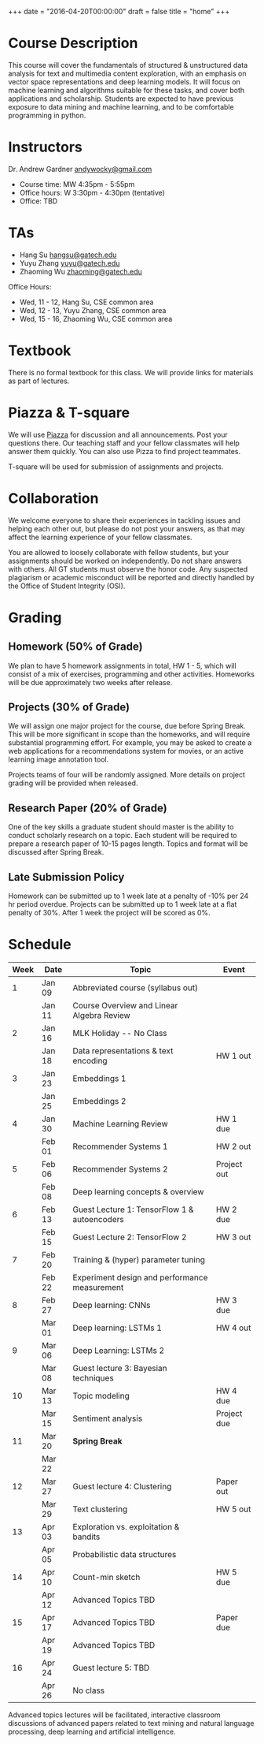 +++
date = "2016-04-20T00:00:00"
draft = false
title = "home"
+++

# Course Description
This course will cover the fundamentals of structured & unstructured data analysis for text and multimedia content exploration, with an emphasis on vector space representations and deep learning models.  It will focus on machine learning and algorithms suitable for these tasks, and cover both applications and scholarship.  Students are expected to have previous exposure to data mining and machine learning, and to be comfortable programming in python.  

# Instructors
Dr. Andrew Gardner <andywocky@gmail.com>

- Course time: MW 4:35pm - 5:55pm
- Office hours: W 3:30pm - 4:30pm (tentative)
- Office: TBD

# TAs

- Hang Su <hangsu@gatech.edu>
- Yuyu Zhang <yuyu@gatech.edu>
- Zhaoming Wu <zhaoming@gatech.edu> 

Office Hours: 

- Wed, 11 - 12, Hang Su, CSE common area
- Wed, 12 - 13, Yuyu Zhang, CSE common area
- Wed, 15 - 16, Zhaoming Wu, CSE common area

# Textbook
There is no formal textbook for this class.  We will provide links for materials as part of lectures.

# Piazza & T-square

We will use [Piazza](http://piazza.com/gatech/spring2017/cse6240) for discussion and all announcements. Post your questions there. Our teaching staff and your fellow classmates will help answer them quickly. You can also use Pizza to find project teammates.

T-square will be used for submission of assignments and projects.

# Collaboration
We welcome everyone to share their experiences in tackling issues and helping each other out, but please do not post your answers, as that may affect the learning experience of your fellow classmates.

You are allowed to loosely collaborate with fellow students, but your assignments should be worked on  independently.  Do not share answers with others.  All GT students must observe the honor code.  Any suspected plagiarism or academic misconduct will be reported and directly handled by the Office of Student Integrity (OSI).

# Grading
## Homework (50% of Grade)
We plan to have 5 homework assignments in total, HW 1 - 5, which will consist of a mix of exercises, programming and other activities.  Homeworks will be due approximately two weeks after release.

## Projects (30% of Grade)
We will assign one major project for the course, due before Spring Break.  This will be more significant in scope than the homeworks, and will require substantial programming effort.  For example, you may be asked to create a web applications for a recommendations system for movies, or an active learning image annotation tool.  

Projects teams of four will be randomly assigned.  More details on project grading will be provided when released.

## Research Paper (20% of Grade)
One of the key skills a graduate student should master is the ability to conduct scholarly research on a topic.  Each student will be required to prepare a research paper of 10-15 pages length.  Topics and format will be discussed after Spring Break.

## Late Submission Policy
Homework can be submitted up to 1 week late at a penalty of -10% per 24 hr period overdue.
Projects can be submitted up to 1 week late at a flat penalty of 30%.  After 1 week the project will be scored as 0%.

# Schedule

| Week     |      Date      |  Topic                                          |       Event   |
|----------|----------------|-------------------------------------------------|---------------|
| 1        |  Jan 09        | Abbreviated course (syllabus out)               |               |
|          |  Jan 11        | Course Overview and Linear Algebra Review       |               |
| 2        |  Jan 16        | MLK Holiday -- No Class                         |               |
|          |  Jan 18        | Data representations & text encoding            |  HW 1 out     |
| 3        |  Jan 23        | Embeddings 1                                    |               |
|          |  Jan 25        | Embeddings 2                                    |               |
| 4        |  Jan 30        | Machine Learning Review                         |  HW 1 due     |
|          |  Feb 01        | Recommender Systems 1                           |  HW 2 out     |
| 5        |  Feb 06        | Recommender Systems 2                           |  Project out  |
|          |  Feb 08        | Deep learning concepts & overview               |               |
| 6        |  Feb 13        | Guest Lecture 1: TensorFlow 1 & autoencoders    |  HW 2 due     |
|          |  Feb 15        | Guest Lecture 2: TensorFlow 2                   |  HW 3 out     |
| 7        |  Feb 20        | Training & (hyper) parameter tuning             |               |
|          |  Feb 22        | Experiment design and performance measurement   |               |
| 8        |  Feb 27        | Deep learning: CNNs                             |  HW 3 due     |
|          |  Mar 01        | Deep learning: LSTMs 1                          |  HW 4 out     |
| 9        |  Mar 06        | Deep Learning: LSTMs 2                          |               |
|          |  Mar 08        | Guest lecture 3: Bayesian techniques            |               |
| 10       |  Mar 13        | Topic modeling                                  |  HW 4 due     |
|          |  Mar 15        | Sentiment analysis                              |  Project due  |
| 11       |  Mar 20        | **Spring Break**                                |               |
|          |  Mar 22        |                                                 |               |
| 12       |  Mar 27        | Guest lecture 4: Clustering                     | Paper out     |
|          |  Mar 29        | Text clustering                                 | HW 5 out      |
| 13       |  Apr 03        | Exploration vs. exploitation & bandits          |               |
|          |  Apr 05        | Probabilistic data structures                   |               |
| 14       |  Apr 10        | Count-min sketch                                | HW 5 due      |
|          |  Apr 12        | Advanced Topics TBD                             |               |
| 15       |  Apr 17        | Advanced Topics TBD                             |  Paper due    |
|          |  Apr 19        | Advanced Topics TBD                             |               |
| 16       |  Apr 24        | Guest lecture 5: TBD                            |               |
|          |  Apr 26        | No class                                        |               |

Advanced topics lectures will be facilitated, interactive classroom discussions of advanced papers related to text mining and natural language processing, deep learning and artificial intelligence.
